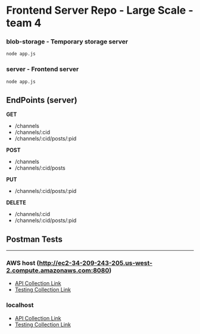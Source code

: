 # Frontend Server Repo - Large Scale - team 4  

### blob-storage - Temporary storage server
```sh
node app.js
```

### server - Frontend server
```sh
node app.js
```
  
[comment]: <> (**TODO:**) 

EndPoints (server)
---
**GET**  
- /channels  
- /channels/:cid 
- /channels/:cid/posts/:pid

**POST**  
- /channels
- /channels/:cid/posts

**PUT**
- /channels/:cid/posts/:pid

**DELETE**
- /channels/:cid
- /channels/:cid/posts/:pid

<!---
EndPoints (posts-server)
---
**GET**  
- /posts  
- /posts/:id 

**POST**  
- /posts 

**PUT**
- /posts/:id

**DELETE**
- /posts/:id 
-->

## Postman Tests
---
### AWS host (http://ec2-34-209-243-205.us-west-2.compute.amazonaws.com:8080)
- [API Collection Link](https://www.getpostman.com/collections/85cd9d4682870331dc21)
- [Testing Collection Link](https://www.getpostman.com/collections/f05450926448812cbd5d)
### localhost  
- [API Collection Link](https://www.getpostman.com/collections/a9310d90304242443007)
- [Testing Collection Link](https://www.getpostman.com/collections/4e29fe66253e824769f5)
